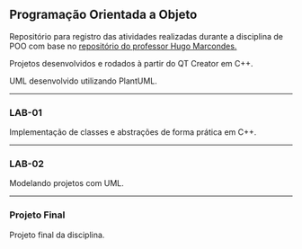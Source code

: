 ## Programação Orientada a Objeto

Repositório para registro das atividades realizadas durante a disciplina de POO com base no [repositório do professor Hugo Marcondes.](https://github.com/profmarcondes/prg203405)

Projetos desenvolvidos e rodados à partir do QT Creator em C++.

UML desenvolvido utilizando PlantUML.

---

### LAB-01

Implementação de classes e abstrações de forma prática em C++.

---

### LAB-02

Modelando projetos com UML.

---

### Projeto Final

Projeto final da disciplina.